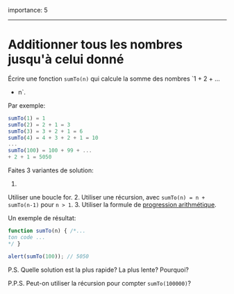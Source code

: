 importance: 5

---

# Additionner tous les nombres jusqu'à celui donné

Écrire une fonction `sumTo(n)` qui calcule la somme des nombres `1 + 2 + ...
+ n`.

Par exemple:

```js no-beautify
sumTo(1) = 1
sumTo(2) = 2 + 1 = 3
sumTo(3) = 3 + 2 + 1 = 6
sumTo(4) = 4 + 3 + 2 + 1 = 10
...
sumTo(100) = 100 + 99 + ...
+ 2 + 1 = 5050
```

Faites 3 variantes de solution:

1.
Utiliser une boucle for.
2.
Utiliser une récursion, avec `sumTo(n) = n + sumTo(n-1)` pour `n > 1`.
3.
Utiliser la formule de [progression arithmétique](https://en.wikipedia.org/wiki/Arithmetic_progression).

Un exemple de résultat:

```js
function sumTo(n) { /*...
ton code ...
*/ }

alert(sumTo(100)); // 5050
```

P.S.
Quelle solution est la plus rapide? La plus lente? Pourquoi?

P.P.S.
Peut-on utiliser la récursion pour compter `sumTo(100000)`?
